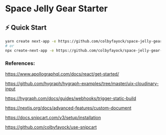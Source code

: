 # Space Jelly Gear Starter

## ⚡️ Quick Start

```bash
yarn create next-app -e https://github.com/colbyfayock/space-jelly-gear-starter
# or
npx create-next-app -e https://github.com/colbyfayock/space-jelly-gear-starter
```

### References:

https://www.apollographql.com/docs/react/get-started/

https://github.com/hygraph/hygraph-examples/tree/master/uix-cloudinary-input

https://hygraph.com/docs/guides/webhooks/trigger-static-build

https://nextjs.org/docs/advanced-features/custom-document

https://docs.snipcart.com/v3/setup/installation

https://github.com/colbyfayock/use-snipcart